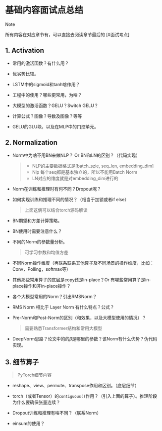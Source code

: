 # 基础内容面试点总结

> [!NOTE]
>
> 所有内容在对应章节有，可以直接去阅读章节最后的 [#面试考点]

## 1. Activation

- 常用的激活函数？有什么用？
- 优劣势比较。
- LSTM中的sigmoid和tanh啥作用？
- 工程中的使用？哪些更常用，为啥？
- 大模型的激活函数？GELU？Switch GELU？
- 计算公式？图像？导数及图像？等等

- GELU的GLU块，以及在MLP中的门控单元。



## 2. Normalization

- Norm中为啥不用BN来做NLP？ Or  BN和LN的区别？（代码实现）

    > - NLP的主要数据格式是[batch_szie, seq_len, embedding_dim]
    > - Nlp 每个seq都是基本独立的，所以不能用Batch Norm
    > - LN对应的维度就是对embedding_dim进行的

- Norm在训练和推理时有何不同？Dropout呢？

- 如何实现训练和推理不同的情况？（相当于加锁或者if else）

    > 上面这俩可以结合torch源码解读

- BN期望和方差计算策略。

-  BN使用时需要注意什么？

- 不同的Norm的参数量分析。

    > 可学习参数和均值方差

- 不同Norm操作维度（再联系联系其他算子及不同场景的操作维度，比如：Conv，Polling，softmax等）

- 其他那些常用算子的底层是copy还是in-place？Or 有哪些常用算子是in-place操作和非in-place操作？

- 各个大模型常用的Norm？引出RMSNorm？

- RMS Norm 相比于 Layer Norm 有什么特点？公式？

- Pre-Norm和Post-Norm的区别（和效果，以及大模型使用的情况）？

    > 需要熟悉Transformer结构和常用大模型

- DeepNorm思路？论文中的的$\beta$是哪里的参数？该Norm有什么优势？伪代码实现。



## 3. 细节算子

> PyTorch细节内容

- reshape、view、permute、transpose作用和区别。（底层细节）
- torch（或者Tensor）的`contiguous()`作用？（引入上面的算子）。推理阶段为什么要确保张量连续？



- Dropout训练和推理有啥不同？（联系Norm）



- einsum的使用？